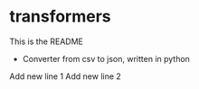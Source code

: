 # transformers
This is the README

- Converter from csv to json, written in python

Add new line 1
Add new line 2
